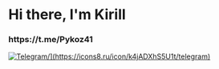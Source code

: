 <div id="header" align="centre">
  <h1>Hi there, I'm Kirill</h1>
  <h3>https://t.me/Pykoz41</h3>
</div>
<div id="socials aligh="centre>
  <a href="https://t.me/Pykoz41">
      <img src="[href://img/shields.io/badge/Telegram-blue?style=for-the-badge&logo=telegram&logoColor=white" alt="Telegram/](https://icons8.ru/icon/k4jADXhS5U1t/telegram)">
  </a>
</div>
<!--
**kirill357753/kirill357753** is a ✨ _special_ ✨ repository because its `README.md` (this file) appears on your GitHub profile.

Here are some ideas to get you started:

- 🔭 I’m currently working on ...
- 🌱 I’m currently learning ...
- 👯 I’m looking to collaborate on ...
- 🤔 I’m looking for help with ...
- 💬 Ask me about ...
- 📫 How to reach me: ...
- 😄 Pronouns: ...
- ⚡ Fun fact: ...
-->
